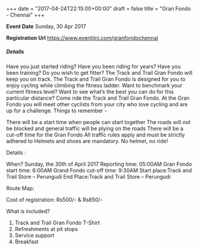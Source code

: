 +++
date = "2017-04-24T22:15:00+00:00"
draft = false
title = "Gran Fondo - Chennai"
+++

**Event Date** Sunday, 30 Apr 2017

**Registration Url** https://www.eventjini.com/granfondochennai
<!--more-->
##### Details

Have you just started riding? Have you been riding for years? Have you been training? Do you wish to get fitter? The Track and Trail Gran Fondo will keep you on track.
The Track and Trail Gran Fondo is designed for you to enjoy cycling while climbing the fitness ladder. Want to benchmark your current fitness level? Want to see what’s the best you can do for this particular distance? Come ride the Track and Trail Gran Fondo.
At the Gran Fondo you will meet other cyclists from your city who love cycling and are up for a challenge. 
Things to remember -

There will be a start time when people can start together
The roads will not be blocked and general traffic will be plying on the roads
There will be a cut-off time for the Gran Fondo
All traffic rules apply and must be strictly adhered to
Helmets and shoes are mandatory. No helmet, no ride!

Details :

When? Sunday, the 30th of April 2017
Reporting time: 05:00AM
Gran Fondo start time: 6:00AM
Grand Fondo cut-off time: 9:30AM
Start place:Track and Trail Store – Perungudi
End Place:Track and Trail Store – Perungudi

Route Map: 

Cost of registration: Rs500/- & Rs850/-

What is included?
1. Track and Trail Gran Fondo T-Shirt
2. Refreshments at pit stops
3. Service support
4. Breakfast 
